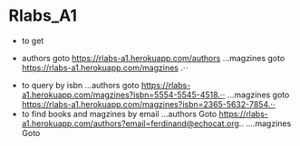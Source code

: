 # Rlabs_A1
- to get  
* authors goto https://rlabs-a1.herokuapp.com/authors 
...magzines goto https://rlabs-a1.herokuapp.com/magzines .⋅⋅
- to query by isbn
...authors goto https://rlabs-a1.herokuapp.com/magzines?isbn=5554-5545-4518.⋅⋅
...magzines goto https://rlabs-a1.herokuapp.com/magzines?isbn=2365-5632-7854.⋅⋅
- to find books and magzines by email
...authors Goto https://rlabs-a1.herokuapp.com/authors?email=ferdinand@echocat.org..
....magzines Goto 
